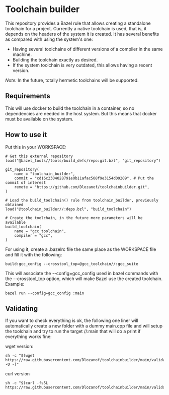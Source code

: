 # Toolchain builder
This repository provides a Bazel rule that allows creating a standalone toolchain for a project. Currently a native toolchain is used, that is, it depends on the headers of the system it is created. It has several benefits as compared with using the system's one:
- Having several toolchains of different versions of a compiler in the same machine.
- Building the toolchain exactly as desired.
- If the system toolchain is very outdated, this allows having a recent version.

*Note:*
In the future, totally hermetic toolchains will be supported.

## Requirements
This will use docker to build the toolchain in a container, so no dependencies are needed in the host system. But this means that docker must be available on the system.

## How to use it
Put this in your WORKSPACE:

```
# Get this external repository
load("@bazel_tools//tools/build_defs/repo:git.bzl", "git_repository")

git_repository(
    name = "toolchain_builder",
    commit = "cd16c2304028791e0b11afac508f9e3154d09209", # Put the commit of interest
    remote = "https://github.com/Dlozanof/toolchainbuilder.git",
)

# Load the build_toolchain() rule from toolchain_builder, previously obtained
load("@toolchain_builder//:deps.bzl", "build_toolchain")

# Create the toolchain, in the future more parameters will be available
build_toolchain(
    name = "gcc_toolchain",
    compiler = "gcc",
)
```

For using it, create a .bazelrc file the same place as the WORKSPACE file and fill it with the following:
```
build:gcc_config --crosstool_top=@gcc_toolchain//:gcc_suite
```

This will associate the --config=gcc_config used in bazel commands with the --crosstool_top option, which will make Bazel use the created toolchain. Example:
```
bazel run --config=gcc_config :main
```

## Validating
If you want to check everything is ok, the following one liner will automatically create a new folder with a dummy main.cpp file and will setup the toolchain and try to run the target //:main that will do a print if everything works fine:

wget version:
```
sh -c "$(wget https://raw.githubusercontent.com/Dlozanof/toolchainbuilder/main/validate_repo.sh -O -)"
```
curl version
```
sh -c "$(curl -fsSL https://raw.githubusercontent.com/Dlozanof/toolchainbuilder/main/validate_repo.sh)"
```
